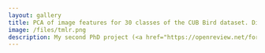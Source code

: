 ```yaml
---
layout: gallery
title: PCA of image features for 30 classes of the CUB Bird dataset. Distilling a large pretrained teacher (top, left) to train a small task-specific student model (top, right) results in a better clustering of the representations compared to simply finetuning the student on the task (bottom, right). Distillation can be improved by using a Mixup-inspired class-agnostic data augmentation based on Stable Diffusion (grey features in teacher plot).
image: /files/tmlr.png
description: My second PhD project (<a href="https://openreview.net/forum?id=oyISaaeHwD">TMLR 2024</a>) delineates good practices for leveraging large pretrained visual models to train smaller models on specific tasks.
---
```

